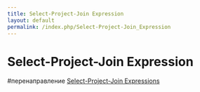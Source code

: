 ```yaml
---
title: Select-Project-Join Expression
layout: default
permalink: /index.php/Select-Project-Join_Expression
---
```


# Select-Project-Join Expression

#перенаправление [Select-Project-Join Expressions](Select-Project-Join_Expressions)
